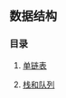 ## 数据结构

### 目录

1. [单链表](https://supergithuber.github.io/dataStructure/linkedList)

2. [栈和队列](https://supergithuber.github.io/dataStructure/stackAndQueue)